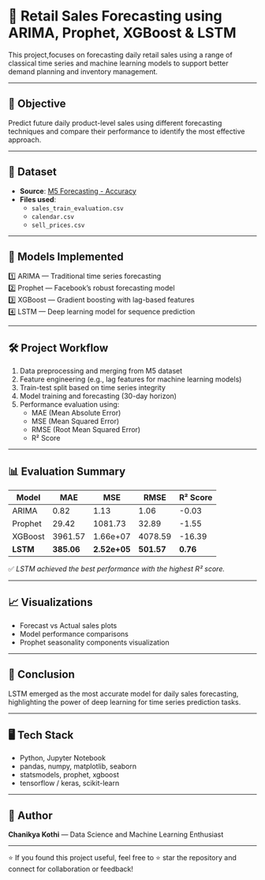 # 🛒 Retail Sales Forecasting using ARIMA, Prophet, XGBoost & LSTM

This project,focuses on forecasting daily retail sales using a range of classical time series and machine learning models to support better demand planning and inventory management.

---

## 🎯 Objective

Predict future daily product-level sales using different forecasting techniques and compare their performance to identify the most effective approach.

---

## 📂 Dataset

- **Source**: [M5 Forecasting - Accuracy](https://www.kaggle.com/competitions/m5-forecasting-accuracy/data)  
- **Files used**:
  - `sales_train_evaluation.csv`
  - `calendar.csv`
  - `sell_prices.csv`

---

## 🧠 Models Implemented

1️⃣ ARIMA — Traditional time series forecasting  
2️⃣ Prophet — Facebook’s robust forecasting model  
3️⃣ XGBoost — Gradient boosting with lag-based features  
4️⃣ LSTM — Deep learning model for sequence prediction

---

## 🛠️ Project Workflow

1. Data preprocessing and merging from M5 dataset  
2. Feature engineering (e.g., lag features for machine learning models)  
3. Train-test split based on time series integrity  
4. Model training and forecasting (30-day horizon)  
5. Performance evaluation using:
   - MAE (Mean Absolute Error)
   - MSE (Mean Squared Error)
   - RMSE (Root Mean Squared Error)
   - R² Score

---

## 📊 Evaluation Summary

| Model   | MAE     | MSE       | RMSE    | R² Score |
|---------|---------|-----------|---------|----------|
| ARIMA   | 0.82    | 1.13      | 1.06    | -0.03    |
| Prophet | 29.42   | 1081.73   | 32.89   | -1.55    |
| XGBoost | 3961.57 | 1.66e+07  | 4078.59 | -16.39   |
| **LSTM** | **385.06** | **2.52e+05** | **501.57** | **0.76** |

✅ *LSTM achieved the best performance with the highest R² score.*

---

## 📈 Visualizations

- Forecast vs Actual sales plots  
- Model performance comparisons  
- Prophet seasonality components visualization

---

## 🔔 Conclusion

LSTM emerged as the most accurate model for daily sales forecasting, highlighting the power of deep learning for time series prediction tasks.

---

## 🖥️ Tech Stack

- Python, Jupyter Notebook  
- pandas, numpy, matplotlib, seaborn  
- statsmodels, prophet, xgboost  
- tensorflow / keras, scikit-learn

---

## 👤 Author

**Chanikya Kothi** — Data Science and Machine Learning Enthusiast

---

⭐ If you found this project useful, feel free to ⭐ star the repository and connect for collaboration or feedback!

